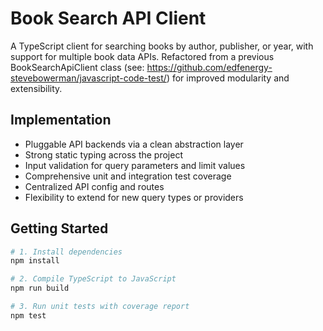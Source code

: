 # Book Search API Client

A TypeScript client for searching books by author, publisher, or year, with support for multiple book data APIs. Refactored from a previous BookSearchApiClient class (see: https://github.com/edfenergy-stevebowerman/javascript-code-test/) for improved modularity and extensibility. 

## Implementation  

- Pluggable API backends via a clean abstraction layer
- Strong static typing across the project
- Input validation for query parameters and limit values
- Comprehensive unit and integration test coverage
- Centralized API config and routes
- Flexibility to extend for new query types or providers

## Getting Started

```bash
# 1. Install dependencies
npm install

# 2. Compile TypeScript to JavaScript
npm run build

# 3. Run unit tests with coverage report
npm test
